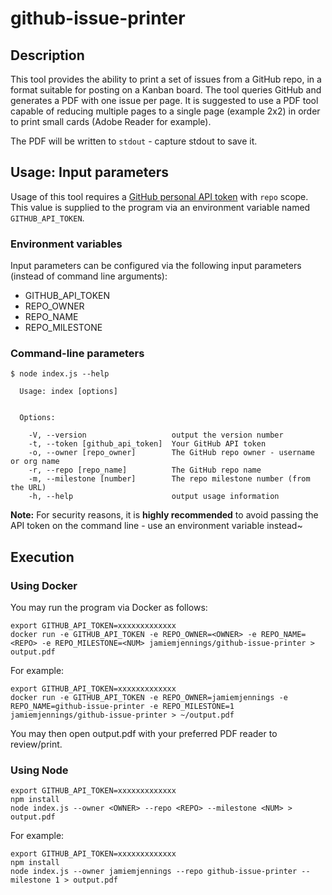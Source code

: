# github-issue-printer


## Description

This tool provides the ability to print a set of issues from a GitHub repo, in a format suitable for posting on a Kanban board. The tool queries GitHub and generates a PDF with one issue per page. It is suggested to use a PDF tool capable of reducing multiple pages to a single page (example 2x2) in order to print small cards (Adobe Reader for example).

The PDF will be written to `stdout` - capture stdout to save it.

## Usage: Input parameters

Usage of this tool requires a [GitHub personal API token](https://help.github.com/articles/creating-a-personal-access-token-for-the-command-line/) with `repo` scope. This value is supplied to the program via an environment variable named `GITHUB_API_TOKEN`.

### Environment variables

Input parameters can be configured via the following input parameters (instead of command line arguments):
- GITHUB_API_TOKEN
- REPO_OWNER
- REPO_NAME
- REPO_MILESTONE

### Command-line parameters

```console
$ node index.js --help

  Usage: index [options]


  Options:

    -V, --version                   output the version number
    -t, --token [github_api_token]  Your GitHub API token
    -o, --owner [repo_owner]        The GitHub repo owner - username or org name
    -r, --repo [repo_name]          The GitHub repo name
    -m, --milestone [number]        The repo milestone number (from the URL)
    -h, --help                      output usage information
```
**Note:** For security reasons, it is **highly recommended** to avoid passing the API token on the command line - use an environment variable instead~

## Execution

### Using Docker

You may run the program via Docker as follows:

```console
export GITHUB_API_TOKEN=xxxxxxxxxxxxx
docker run -e GITHUB_API_TOKEN -e REPO_OWNER=<OWNER> -e REPO_NAME=<REPO> -e REPO_MILESTONE=<NUM> jamiemjennings/github-issue-printer > output.pdf
```

For example:
```console
export GITHUB_API_TOKEN=xxxxxxxxxxxxx
docker run -e GITHUB_API_TOKEN -e REPO_OWNER=jamiemjennings -e REPO_NAME=github-issue-printer -e REPO_MILESTONE=1 jamiemjennings/github-issue-printer > ~/output.pdf
```

You may then open output.pdf with your preferred PDF reader to review/print.

### Using Node

```console
export GITHUB_API_TOKEN=xxxxxxxxxxxxx
npm install
node index.js --owner <OWNER> --repo <REPO> --milestone <NUM> > output.pdf
```

For example:
```console
export GITHUB_API_TOKEN=xxxxxxxxxxxxx
npm install
node index.js --owner jamiemjennings --repo github-issue-printer --milestone 1 > output.pdf
```